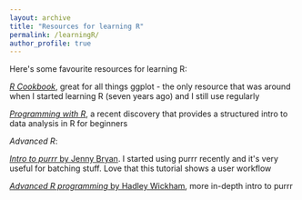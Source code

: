 ```yaml
---
layout: archive
title: "Resources for learning R"
permalink: /learningR/
author_profile: true
---
```


Here's some favourite resources for learning R:

[*R Cookbook*](http://www.cookbook-r.com/Graphs/), great for all things ggplot - the only resource that was around when I started learning R (seven years ago) and I still use regularly


[*Programming with R*](https://swcarpentry.github.io/r-novice-inflammation/), a recent discovery that provides a structured intro to data analysis in R for beginners


*Advanced R*:

[*Intro to purrr* by Jenny Bryan](https://jennybc.github.io/purrr-tutorial/). I started using purrr recently and it's very useful for batching stuff. Love that this tutorial shows a user workflow


[*Advanced R programming* by Hadley Wickham](https://adv-r.hadley.nz/), more in-depth intro to purrr

